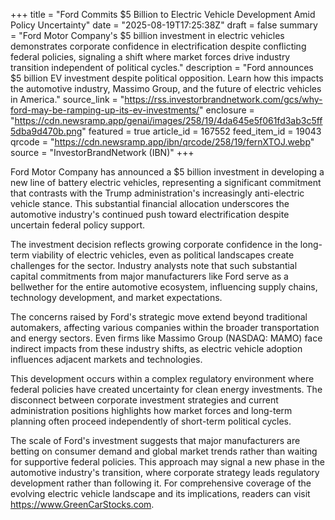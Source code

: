 +++
title = "Ford Commits $5 Billion to Electric Vehicle Development Amid Policy Uncertainty"
date = "2025-08-19T17:25:38Z"
draft = false
summary = "Ford Motor Company's $5 billion investment in electric vehicles demonstrates corporate confidence in electrification despite conflicting federal policies, signaling a shift where market forces drive industry transition independent of political cycles."
description = "Ford announces $5 billion EV investment despite political opposition. Learn how this impacts the automotive industry, Massimo Group, and the future of electric vehicles in America."
source_link = "https://rss.investorbrandnetwork.com/gcs/why-ford-may-be-ramping-up-its-ev-investments/"
enclosure = "https://cdn.newsramp.app/genai/images/258/19/4da645e5f061fd3ab3c5ff5dba9d470b.png"
featured = true
article_id = 167552
feed_item_id = 19043
qrcode = "https://cdn.newsramp.app/ibn/qrcode/258/19/fernXTOJ.webp"
source = "InvestorBrandNetwork (IBN)"
+++

<p>Ford Motor Company has announced a $5 billion investment in developing a new line of battery electric vehicles, representing a significant commitment that contrasts with the Trump administration's increasingly anti-electric vehicle stance. This substantial financial allocation underscores the automotive industry's continued push toward electrification despite uncertain federal policy support.</p><p>The investment decision reflects growing corporate confidence in the long-term viability of electric vehicles, even as political landscapes create challenges for the sector. Industry analysts note that such substantial capital commitments from major manufacturers like Ford serve as a bellwether for the entire automotive ecosystem, influencing supply chains, technology development, and market expectations.</p><p>The concerns raised by Ford's strategic move extend beyond traditional automakers, affecting various companies within the broader transportation and energy sectors. Even firms like Massimo Group (NASDAQ: MAMO) face indirect impacts from these industry shifts, as electric vehicle adoption influences adjacent markets and technologies.</p><p>This development occurs within a complex regulatory environment where federal policies have created uncertainty for clean energy investments. The disconnect between corporate investment strategies and current administration positions highlights how market forces and long-term planning often proceed independently of short-term political cycles.</p><p>The scale of Ford's investment suggests that major manufacturers are betting on consumer demand and global market trends rather than waiting for supportive federal policies. This approach may signal a new phase in the automotive industry's transition, where corporate strategy leads regulatory development rather than following it. For comprehensive coverage of the evolving electric vehicle landscape and its implications, readers can visit <a href="https://www.GreenCarStocks.com" rel="nofollow" target="_blank">https://www.GreenCarStocks.com</a>.</p>